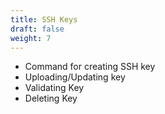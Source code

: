 ```yaml
---
title: SSH Keys
draft: false
weight: 7
---
```


- Command for creating SSH key
- Uploading/Updating key
- Validating Key
- Deleting Key